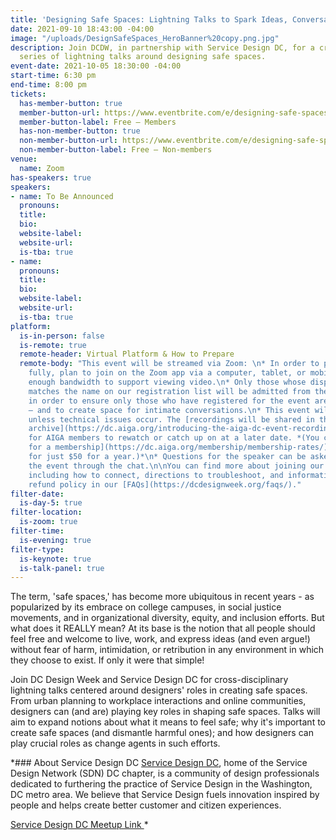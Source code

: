 ```yaml
---
title: 'Designing Safe Spaces: Lightning Talks to Spark Ideas, Conversation, and Change'
date: 2021-09-10 18:43:00 -04:00
image: "/uploads/DesignSafeSpaces_HeroBanner%20copy.png.jpg"
description: Join DCDW, in partnership with Service Design DC, for a cross-disciplinary
  series of lightning talks around designing safe spaces.
event-date: 2021-10-05 18:30:00 -04:00
start-time: 6:30 pm
end-time: 8:00 pm
tickets:
  has-member-button: true
  member-button-url: https://www.eventbrite.com/e/designing-safe-spaces-spark-ideas-conversation-change-tickets-170498652058
  member-button-label: Free — Members
  has-non-member-button: true
  non-member-button-url: https://www.eventbrite.com/e/designing-safe-spaces-spark-ideas-conversation-change-tickets-170498652058
  non-member-button-label: Free — Non-members
venue:
  name: Zoom
has-speakers: true
speakers:
- name: To Be Announced
  pronouns: 
  title: 
  bio: 
  website-label: 
  website-url: 
  is-tba: true
- name: 
  pronouns: 
  title: 
  bio: 
  website-label: 
  website-url: 
  is-tba: true
platform:
  is-in-person: false
  is-remote: true
  remote-header: Virtual Platform & How to Prepare
  remote-body: "This event will be streamed via Zoom: \n* In order to participate
    fully, plan to join on the Zoom app via a computer, tablet, or mobile device with
    enough bandwidth to support viewing video.\n* Only those whose display name fully
    matches the name on our registration list will be admitted from the waiting room,
    in order to ensure only those who have registered for the event are able to attend
    — and to create space for intimate conversations.\n* This event will be recorded
    unless technical issues occur. The [recordings will be shared in the AIGA DC recordings
    archive](https://dc.aiga.org/introducing-the-aiga-dc-event-recordings-archive/)
    for AIGA members to rewatch or catch up on at a later date. *(You can [register
    for a membership](https://dc.aiga.org/membership/membership-rates/) on our website
    for just $50 for a year.)*\n* Questions for the speaker can be asked live during
    the event through the chat.\n\nYou can find more about joining our virtual events,
    including how to connect, directions to troubleshoot, and information about our
    refund policy in our [FAQs](https://dcdesignweek.org/faqs/)."
filter-date:
  is-day-5: true
filter-location:
  is-zoom: true
filter-time:
  is-evening: true
filter-type:
  is-keynote: true
  is-talk-panel: true
---
```


The term, 'safe spaces,' has become more ubiquitous in recent years - as popularized by its embrace on college campuses, in social justice movements, and in organizational diversity, equity, and inclusion efforts. But what does it REALLY mean? At its base is the notion that all people should feel free and welcome to live, work, and express ideas (and even argue!) without fear of harm, intimidation, or retribution in any environment in which they choose to exist. If only it were that simple! 

Join DC Design Week and Service Design DC for cross-disciplinary lightning talks centered around designers' roles in creating safe spaces. From urban planning to workplace interactions and online communities, designers can (and are) playing key roles in shaping safe spaces. Talks will aim to expand notions about what it means to feel safe; why it's important to create safe spaces (and dismantle harmful ones); and how designers can play crucial roles as change agents in such efforts.

*### About Service Design DC
[Service Design DC](http://www.servicedesigndc.com), home of the Service Design Network (SDN) DC chapter, is a community of design professionals dedicated to furthering the practice of Service Design in the Washington, DC metro area. We believe that Service Design fuels innovation inspired by people and helps create better customer and citizen experiences.

[Service Design DC Meetup Link ](https://www.meetup.com/ServiceDesignDC/)*